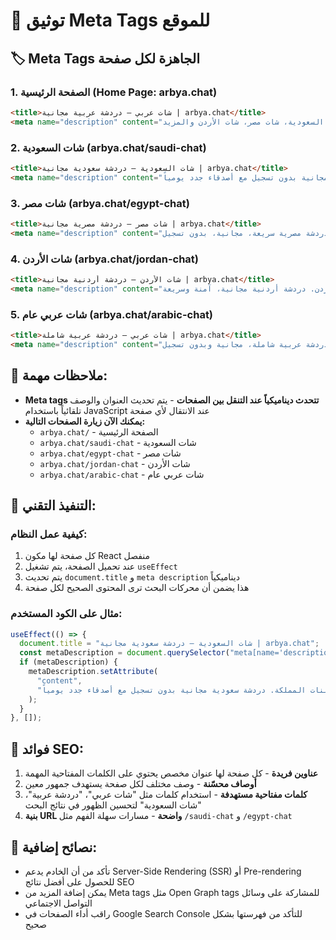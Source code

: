 # 📌 توثيق Meta Tags للموقع

## 🏷️ Meta Tags الجاهزة لكل صفحة

### 1. الصفحة الرئيسية (Home Page: arbya.chat)
```html
<title>شات عربي – دردشة عربية مجانية | arbya.chat</title>
<meta name="description" content="انضم إلى شات عربي للتعارف والدردشة مع أصدقاء من كل الدول العربية. دردشة مجانية بدون تسجيل، غرف: شات السعودية، شات مصر، شات الأردن والمزيد.">
```

### 2. شات السعودية (arbya.chat/saudi-chat)
```html
<title>شات السعودية – دردشة سعودية مجانية | arbya.chat</title>
<meta name="description" content="شارك في شات السعودية للتعارف والدردشة مع شباب وبنات المملكة. دردشة سعودية مجانية بدون تسجيل مع أصدقاء جدد يومياً.">
```

### 3. شات مصر (arbya.chat/egypt-chat)
```html
<title>شات مصر – دردشة مصرية مجانية | arbya.chat</title>
<meta name="description" content="ادخل شات مصر للتعارف والدردشة مع مصريين من كل المحافظات. دردشة مصرية سريعة، مجانية، بدون تسجيل.">
```

### 4. شات الأردن (arbya.chat/jordan-chat)
```html
<title>شات الأردن – دردشة أردنية مجانية | arbya.chat</title>
<meta name="description" content="انضم إلى شات الأردن للتعارف والدردشة مع شباب وبنات الأردن. دردشة أردنية مجانية، آمنة وسريعة.">
```

### 5. شات عربي عام (arbya.chat/arabic-chat)
```html
<title>شات عربي – دردشة عربية شاملة | arbya.chat</title>
<meta name="description" content="شات عربي عام للتعارف مع شباب وصبايا من كل الدول العربية. دردشة عربية شاملة، مجانية وبدون تسجيل.">
```

## 📌 ملاحظات مهمة:

- **Meta tags تتحدث ديناميكياً عند التنقل بين الصفحات** - يتم تحديث العنوان والوصف تلقائياً باستخدام JavaScript عند الانتقال لأي صفحة
- **يمكنك الآن زيارة الصفحات التالية:**
  - `arbya.chat/` - الصفحة الرئيسية
  - `arbya.chat/saudi-chat` - شات السعودية
  - `arbya.chat/egypt-chat` - شات مصر
  - `arbya.chat/jordan-chat` - شات الأردن
  - `arbya.chat/arabic-chat` - شات عربي عام

## 🔧 التنفيذ التقني:

### كيفية عمل النظام:
1. كل صفحة لها مكون React منفصل
2. عند تحميل الصفحة، يتم تشغيل `useEffect` 
3. يتم تحديث `document.title` و `meta description` ديناميكياً
4. هذا يضمن أن محركات البحث ترى المحتوى الصحيح لكل صفحة

### مثال على الكود المستخدم:
```javascript
useEffect(() => {
  document.title = "شات السعودية – دردشة سعودية مجانية | arbya.chat";
  const metaDescription = document.querySelector("meta[name='description']");
  if (metaDescription) {
    metaDescription.setAttribute(
      "content",
      "شارك في شات السعودية للتعارف والدردشة مع شباب وبنات المملكة. دردشة سعودية مجانية بدون تسجيل مع أصدقاء جدد يومياً."
    );
  }
}, []);
```

## 🚀 فوائد SEO:

1. **عناوين فريدة** - كل صفحة لها عنوان مخصص يحتوي على الكلمات المفتاحية المهمة
2. **أوصاف محسّنة** - وصف مختلف لكل صفحة يستهدف جمهور معين
3. **كلمات مفتاحية مستهدفة** - استخدام كلمات مثل "شات عربي"، "دردشة عربية"، "شات السعودية" لتحسين الظهور في نتائج البحث
4. **بنية URL واضحة** - مسارات سهلة الفهم مثل `/saudi-chat` و `/egypt-chat`

## 📝 نصائح إضافية:

- تأكد من أن الخادم يدعم Server-Side Rendering (SSR) أو Pre-rendering للحصول على أفضل نتائج SEO
- يمكن إضافة المزيد من Meta tags مثل Open Graph tags للمشاركة على وسائل التواصل الاجتماعي
- راقب أداء الصفحات في Google Search Console للتأكد من فهرستها بشكل صحيح